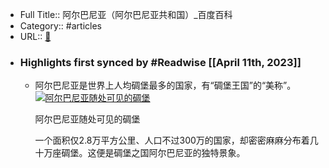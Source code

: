 - Full Title:: 阿尔巴尼亚（阿尔巴尼亚共和国）_百度百科
- Category:: #articles
- URL:: [🔗](https://baike.baidu.com/item/%E9%98%BF%E5%B0%94%E5%B7%B4%E5%B0%BC%E4%BA%9A/361248)
- ### Highlights first synced by #Readwise [[April 11th, 2023]]
    - 阿尔巴尼亚是世界上人均碉堡最多的国家，有“碉堡王国”的“美称”。
      [![阿尔巴尼亚随处可见的碉堡](https://bkimg.cdn.bcebos.com/pic/8cb1cb13495409234090522e9258d109b2de49e0?x-bce-process=image/resize,m_lfit,w_440,limit_1)](/pic/%E9%98%BF%E5%B0%94%E5%B7%B4%E5%B0%BC%E4%BA%9A/361248/0/4075890aad8a217f94ca6b01?fr=lemma&fromModule=lemma_content-image&ct=single "阿尔巴尼亚随处可见的碉堡")
      
      阿尔巴尼亚随处可见的碉堡
      
      一个面积仅2.8万平方公里、人口不过300万的国家，却密密麻麻分布着几十万座碉堡。这便是碉堡之国阿尔巴尼亚的独特景象。
